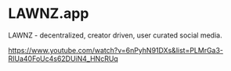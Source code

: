 # LAWNZ.app
LAWNZ - decentralized, creator driven, user curated social media.

https://www.youtube.com/watch?v=6nPyhN91DXs&list=PLMrGa3-RIUa40FoUc4s62DUiN4_HNcRUq
